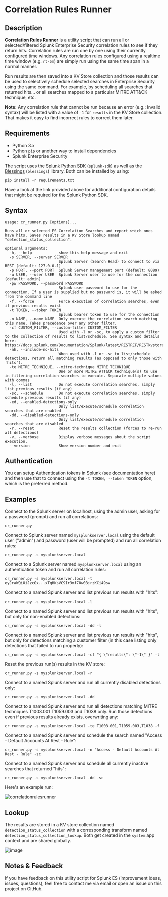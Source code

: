 # Correlation Rules Runner

## Description

**Correlation Rules Runner** is a utility script that can run all or selected/filtered Splunk Enterprise Security correlation rules to see if they return hits.  Correlation rules are run one by one using their currently configured time windows. Any correlation rules configured using a realtime time window (e.g. `rt-5m`) are simply run using the same time span in a normal manner.

Run results are then saved into a KV Store collection and those results can be used to selectively schedule selected searches in Enterprise Security using the same command.  For example, by scheduling all searches that returned hits... or all searches mapped to a particular MITRE ATT&CK technique, etc.

**Note:** Any correlation rule that cannot be run because an error (e.g.: Invalid syntax) will be listed with a value of `-1` for `results` in the KV Store collection. That makes it easy to find incorrect rules to correct them later.

## Requirements

- Python 3.x
- Python `pip` or another way to install dependencies
- Splunk Enterprise Security

The script uses the [Splunk Python SDK](https://dev.splunk.com/enterprise/docs/devtools/python/sdk-python/gettingstartedpython/installsdkpython/) (`splunk-sdk`) as well as the [Blessings](https://github.com/erikrose/blessings) (`blessings`) library.
Both can be installed by using: 
```commandline
pip install -r requirements.txt
```

Have a look at the link provided above for additional configuration details that might be required for the Splunk Python SDK.

## Syntax

```commandline
usage: cr_runner.py [options]...

Runs all or selected ES Correlation Searches and report which ones have hits. Saves results in a KV Store lookup named "detection_status_collection".

optional arguments:
  -h, --help            show this help message and exit
  -s SERVER, --server SERVER
                        Splunk Server (Search Head) to connect to via REST (default: 127.0.0.1)
  -p PORT, --port PORT  Splunk Server management port (default: 8089)
  -u USER, --user USER  Splunk Server user to use for the connection (default: admin)
  -pw PASSWORD, --password PASSWORD
                        Splunk user password to use for the connection. If a user is supplied but no password is, it will be asked from the command line
  -f, --force           Force execution of correlation searches, even if previous results exist
  -t TOKEN, --token TOKEN
                        Splunk bearer token to use for the connection
  -n NAME, --name NAME  Only execute the correlation search matching this name. Takes precedence over any other filter.
  -cf CUSTOM_FILTER, --custom-filter CUSTOM_FILTER
                        Used with -l or -sc, to apply a custom filter to the collection of results to list/schedule. See syntax and details here: https://docs.splunk.com/Documentation/Splunk/latest/RESTREF/RESTkvstore#Queries.
  -nh, --include-no-hits
                        When used with -l or -sc to list/schedule detections, return all matching results (as opposed to only those with 'hits').
  -te MITRE_TECHNIQUE, --mitre-technique MITRE_TECHNIQUE
                        One or more MITRE ATT&CK technique(s) to use in filtering correlation searches to execute. Separate multiple values with commas
  -l, --list            Do not execute correlation searches, simply list previous results (if any)
  -sc, --schedule       Do not execute correlation searches, simply schedule previous results (if any)
  -ed, --enabled-detections-only
                        Only list/execute/schedule correlation searches that are enabled
  -dd, --disabled-detections-only
                        Only list/execute/schedule correlation searches that are disabled
  -r, --reset           Reset the results collection (forces to re-run all detections)
  -v, --verbose         Display verbose messages about the script execution.
  --version             Show version number and exit
```

## Authentication

You can setup Authentication tokens in Splunk (see documentation [here](https://docs.splunk.com/Documentation/Splunk/latest/Security/Setupauthenticationwithtokens)) and then use that to connect using the `-t TOKEN, --token TOKEN` option, which is the preferred method.

## Examples

Connect to the Splunk server on localhost, using the admin user, asking for a password (prompt) and run all correlations:

`cr_runner.py`

Connect to Splunk server named `mysplunkserver.local` using the default user ("admin") and password (user will be prompted) and run all correlation rules:

`cr_runner.py -s mysplunkserver.local`

Connect to a Splunk server named `mysplunkserver.local` using an authentication token and run all correlation rules:

`cr_runner.py -s mysplunkserver.local -t eyJraWQiOiJzcGx...xTqHKsVC9Ir3mf70w0BjrzKCi49sw`

Connect to a named Splunk server and list previous run results with "hits":

`cr_runner.py -s mysplunkserver.local -l`

Connect to a named Splunk server and list previous run results with "hits", but only for non-enabled detections:

`cr_runner.py -s mysplunkserver.local -dd -l`

Connect to a named Splunk server and list previous run results with "hits", but only for detections matching a customer filter (in this case listing only detections that failed to run properly):

`cr_runner.py -s mysplunkserver.local -cf "{ \"results\": \"-1\" }" -l`

Reset the previous run(s) results in the KV store:

`cr_runner.py -s mysplunkserver.local -r`

Connect to a named Splunk server and run all currently disabled detections only:

`cr_runner.py -s mysplunkserver.local -dd`

Connect to a named Splunk server and run all detections matching MITRE techniques T1003.001 T1059.003 and T1038 only.  Run those detections even if previous results already exists, overwriting any:

`cr_runner.py -s mysplunkserver.local -te T1003.001,T1059.003,T1038 -f`

Connect to a named Splunk server and schedule the search named "Access - Default Accounts At Rest - Rule":

`cr_runner.py -s mysplunkserver.local -n "Access - Default Accounts At Rest - Rule" -sc`

Connect to a named Splunk server and schedule all currently inactive searches that returned "hits":

`cr_runner.py -s mysplunkserver.local -dd -sc`

Here's an example run:

![correlationrulesrunner](https://user-images.githubusercontent.com/58239192/232607480-7d54ee39-021f-4995-9df3-a1768e420da4.gif)

## Lookup

The results are stored in a KV store collection named `detection_status_collection` with a corresponding transform named `detection_status_collection_lookup`. 
Both get created in the `system` app context and are shared globally.

![image](https://user-images.githubusercontent.com/58239192/232083793-38503177-5e2d-4148-ad93-de568939e6d9.png)

## Notes & Feedback

If you have feedback on this utility script for Splunk ES (improvement ideas, issues, questions), feel free to contact me via email or open an issue on this project on GitHub.
